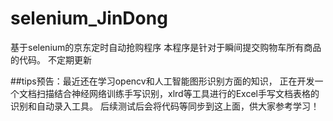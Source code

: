 # selenium_JinDong
基于selenium的京东定时自动抢购程序
  本程序是针对于瞬间提交购物车所有商品的代码。
  不定期更新
  
  ##tips预告：最近还在学习opencv和人工智能图形识别方面的知识，
  正在开发一个文档扫描结合神经网络训练手写识别，xlrd等工具进行的Excel手写文档表格的识别和自动录入工具。
  后续测试后会将代码等同步到这上面，供大家参考学习！
